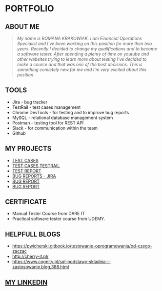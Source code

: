 # PORTFOLIO


## ABOUT ME

>_My name is ROMANA KRAKOWIAK. I am Financial Operations Specialist and I've been working on this position for more then two years. Recently I decided to change my qualifications and to become a software tester. After spending a plenty of time on youtube and other websites trying to learn more about testing I've decided to make a cource and that was one of the best decisions. This is something comletely new for me and I'm very excited about this position._

## TOOLS

* Jira - bug tracker 
* TestRail - test cases management
* Chrome DevTools - for testing and to improve bug reports
* MySQL - relational database management system
* Postman - testing tool for REST API
* Slack - for communication within the team
* Github

## MY PROJECTS 

* [TEST CASES](https://docs.google.com/document/d/1jdpUBpNXp3J7NE1vDLoO6FnS4LZhMGLGOrfBiNSC9A0/edit)
* [TEST CASES TESTRAIL](https://drive.google.com/drive/folders/1LNbQtl636UShgRdCtvl0KZ6PdGDii2Tz)
* [TEST REPORT](https://docs.google.com/document/d/1QyetxdFaz0JCLjLLoWMStUinxhV30SAoRlW6ysbDxCU/edit)
* [BUG REPORTS - JIRA](https://drive.google.com/drive/folders/1F5O7AmZrgiWSRw0gangHuRbI9aD7ZDXz)
* [BUG REPORT](https://docs.google.com/spreadsheets/d/1SETxbfKJBHUZmMRifgrrXUF_OBaIBsBoTS6uFuHjNiI/edit#gid=0)
* [BUG REPORT](https://docs.google.com/spreadsheets/d/1rSRW35-9pfSoOcB_drmOOjtvvaaFYgvbP6NCciWuFVw/edit#gid=0)

## CERTIFICATE

* Manual Tester Course from DARE IT
* Practical software tester course from UDEMY.

## HELPFULL BLOGS 

* https://pwicherski.gitbook.io/testowanie-oprogramowania/od-czego-zaczac
* http://cherry-it.pl/
* https://www.cognity.pl/sql-podstawy-skladnia-i-zastosowanie,blog,388.html

## [MY LINKEDIN](https://www.linkedin.com/in/romana-krakowiak-7239a8209/)

